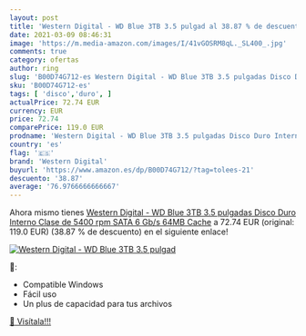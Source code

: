 ```yaml
---
layout: post
title: 'Western Digital - WD Blue 3TB 3.5 pulgad al 38.87 % de descuento'
date: 2021-03-09 08:46:31
image: 'https://m.media-amazon.com/images/I/41vGOSRM8qL._SL400_.jpg'
comments: true
category: ofertas
author: ring
slug: 'B00D74G712-es Western Digital - WD Blue 3TB 3.5 pulgadas Disco Duro...'
sku: 'B00D74G712-es'
tags: [ 'disco','duro', ]
actualPrice: 72.74 EUR
currency: EUR
price: 72.74
comparePrice: 119.0 EUR
prodname: 'Western Digital - WD Blue 3TB 3.5 pulgadas Disco Duro Interno  Clase de 5400 rpm  SATA 6 Gb/s  64MB Cache'
country: 'es'
flag: '🇪🇸'
brand: 'Western Digital'
buyurl: 'https://www.amazon.es/dp/B00D74G712/?tag=tolees-21'
descuento: '38.87'
average: '76.9766666666667'
---
```


Ahora mismo tienes [Western Digital - WD Blue 3TB 3.5 pulgadas Disco Duro Interno  Clase de 5400 rpm  SATA 6 Gb/s  64MB Cache](https://www.amazon.es/dp/B00D74G712/?tag=tolees-21) a 72.74 EUR (original: 119.0 EUR) (38.87 %  de descuento) en el siguiente enlace!

[![Western Digital - WD Blue 3TB 3.5 pulgad](https://m.media-amazon.com/images/I/41vGOSRM8qL._SL400_.jpg)](https://www.amazon.es/dp/B00D74G712/?tag=tolees-21)

🔎:

- Compatible Windows
- Fácil uso
- Un plus de capacidad para tus archivos

[🛒 Visítala!!!](https://www.amazon.es/dp/B00D74G712/?tag=tolees-21)
